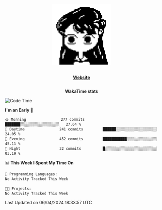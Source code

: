 ##

<p align="center">
  <img src="./person.gif" />
</p>

##

<div align="center">
  <p>
    <strong>
    <a href='https://domm.me'>Website</a>
    </strong>
  </p>
</div>

##

<div align="center">
  <p>
    <strong>
    WakaTime stats
    </strong>
  </p>
</div>

<!--START_SECTION:waka-->
![Code Time](http://img.shields.io/badge/Code%20Time-119%20hrs%2045%20mins-blue)

**I'm an Early 🐤** 

```text
🌞 Morning                277 commits         ███████░░░░░░░░░░░░░░░░░░   27.64 % 
🌆 Daytime                241 commits         ██████░░░░░░░░░░░░░░░░░░░   24.05 % 
🌃 Evening                452 commits         ███████████░░░░░░░░░░░░░░   45.11 % 
🌙 Night                  32 commits          █░░░░░░░░░░░░░░░░░░░░░░░░   03.19 % 
```


📊 **This Week I Spent My Time On** 

```text
💬 Programming Languages: 
No Activity Tracked This Week

🐱‍💻 Projects: 
No Activity Tracked This Week
```


 Last Updated on 06/04/2024 18:33:57 UTC
<!--END_SECTION:waka-->

